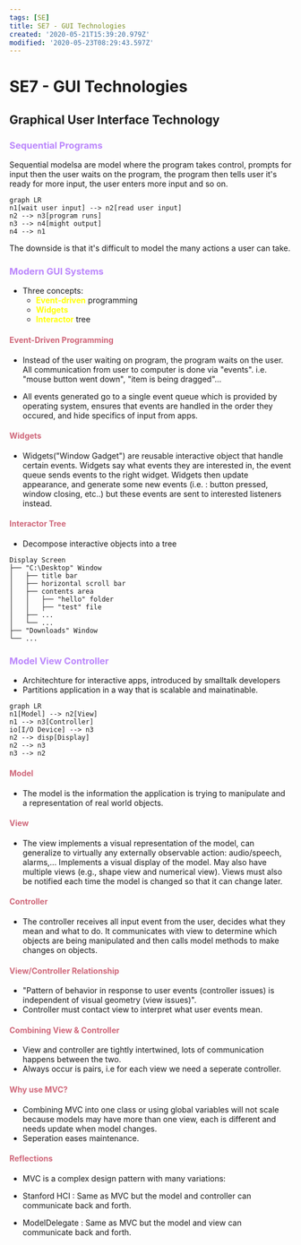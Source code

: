 ```yaml
---
tags: [SE]
title: SE7 - GUI Technologies
created: '2020-05-21T15:39:20.979Z'
modified: '2020-05-23T08:29:43.597Z'
---
```


# SE7 - GUI Technologies

## Graphical User Interface Technology

<h3><font color="#BB86FC">Sequential Programs</font></h3>

Sequential modelsa are model where the program takes control, prompts for input then the user waits on the program, the program then tells user it's ready for more input, the user enters more input and so on.

```mermaid
graph LR
n1[wait user input] --> n2[read user input]
n2 --> n3[program runs]
n3 --> n4[might output]
n4 --> n1
```

The downside is that it's difficult to model the many actions a user can take.

<h3><font color="#BB86FC">Modern GUI Systems</font></h3>

* Three concepts:
  * <b><font color="yellow">Event-driven</font></b> programming
  * <b><font color="yellow">Widgets</font></b>
  * <b><font color="yellow">Interactor</font></b> tree


<h4><font color="#CF6679">Event-Driven Programming</font></h4>

* Instead of the user waiting on program, the program waits on the user. All communication from user to computer is done via "events". i.e. "mouse button went down", "item is being dragged"...

* All events generated go to a single event queue which is provided by operating system, ensures that events are handled in the order they occured, and hide specifics of input from apps.

<h4><font color="#CF6679">Widgets</font></h4>

* Widgets("Window Gadget") are reusable interactive object that handle certain events. Widgets say what events they are interested in, the event queue sends events to the right widget. Widgets then update appearance, and generate some new events (i.e. : button pressed, window closing, etc..) but these events are sent to interested listeners instead. 

<h4><font color="#CF6679">Interactor Tree</font></h4>

* Decompose interactive objects into a tree

```
Display Screen
├── "C:\Desktop" Window      
│   ├── title bar             
│   ├── horizontal scroll bar
│   ├── contents area
│   │   ├── "hello" folder
│   │   ├── "test" file
│   ├── ...                
│   └── ...
├── "Downloads" Window
└── ...     
```

<h3><font color="#BB86FC">Model View Controller</font></h3>

* Architechture for interactive apps, introduced by smalltalk developers
* Partitions application in a way that is scalable and mainatinable.

```mermaid
graph LR
n1[Model] --> n2[View]
n1 --> n3[Controller]
io[I/O Device] --> n3
n2 --> disp[Display] 
n2 --> n3
n3 --> n2
```

<h4><font color="#CF6679">Model</font></h4>

* The model is the information the application is trying to manipulate and a representation of real world objects.

<h4><font color="#CF6679">View</font></h4>

* The view implements a visual representation of the model, can generalize to virtually any externally observable action: audio/speech, alarms,... Implements a visual display of the model. May also have multiple views (e.g., shape view and numerical view). Views must also be notified each time the model is changed so that it can change later.


<h4><font color="#CF6679">Controller</h4></font>

* The controller receives all input event from the user, decides what they mean and what to do. It communicates with view to determine which objects are being manipulated and then calls model methods to make changes on objects.


<h4><font color="#CF6679">View/Controller Relationship</font></h4>

* "Pattern of behavior in response to user events (controller issues) is independent of visual geometry (view issues)".
* Controller must contact view to interpret what user events mean.


<h4><font color="#CF6679">Combining View & Controller</font></h4>

* View and controller are tightly intertwined, lots of communication happens between the two.
* Always occur is pairs, i.e for each view we need a seperate controller.

<h4><font color="#CF6679">Why use MVC?</font></h4>

* Combining MVC into one class or using global variables will not scale because models may have more than one view, each is different and needs update when model changes.
* Seperation eases maintenance.

<h4><font color="#CF6679">Reflections</font></h4>

* MVC is a complex design pattern with many variations:

* Stanford HCI : Same as MVC but the model and controller can communicate back and forth.
* ModelDelegate : Same as MVC but the model and view can communicate back and forth.
